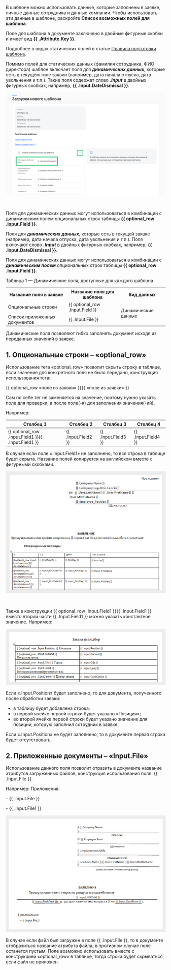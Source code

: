 В шаблоне можно использовать данные, которые заполнены в заявке, личные данные сотрудника и данные компании. Чтобы использовать эти данные в шаблоне, раскройте **Список возможных полей для шаблона**. 

Поле для шаблона в документе заключено в двойные фигурные скобки и имеет вид **{{ .Attribute.Key }}**.

Подробнее о видах статических полей в статье [Правила подготовки шаблона](/ru/admin_actions/template/prepare/rules).

Помимо полей для статических данных (фамилия сотрудника, ФИО директора) шаблон включает поля для ***динамических данных***, которые есть в текущем типе заявки (например, дата начала отпуска, дата увольнения и т.п.). Такие поля содержат слово ***.Input*** в двойных фигурных скобках, например,  **{{ .Input.DateDismissal }}**. 

![](./assets/Screenshot_196.png)

<br>

Поля для динамических данных могут использоваться в комбинации с динамическим полем опциональных строк таблицы **{{ optional\_row .Input.Field }}**. 

Поля для ***динамических данных***, которые есть в текущей заявке (например, дата начала отпуска, дата увольнения и т.п.). Поля включают слово ***.Input*** в двойных фигурных скобках, например,  **{{ .Input.DateDismissal }}**.

Поля для динамических данных могут использоваться в комбинации с ***динамическим полем*** опциональных строк таблицы **{{ optional\_row .Input.Field }}**.

Таблица 1 — Динамические поля, доступные для каждого шаблона

<table><tr><th><b>Название поля в заявке</b></th><th><b>Название поля для шаблона</b></th><th><b>Вид данных</b></th></tr>
<tr><td>Опциональные строки </td><td>{{ optional_row .Input.Field }}</td><td rowspan="2">Динамические данные</td></tr>
<tr><td>Список приложенных документов</td><td>{{ .Input.File }}</td></tr>
</table>
Динамические поля позволяют гибко заполнять документ исходя из переданных значений в заявке.

## 1. Опциональные строки – «optional\_row»

Использование тега «optional\_row» позволит скрыть строку в таблице, если значение для конкретного поля не было передано, конструкция использования тега: 

{{ optional\_row «поле из заявки» }}{{ «поле из заявки» }}

<warn>
Сам по себе тег не заменяется на значение, поэтому нужно указать поле для проверки, а после поле(-я) для заполнения значения(-ий). 
</warn>

Например:

|Столбец 1|Столбец 2|Столбец 3|Столбец 4|
| - | - | - | - |
|{{ optional\_row .Input.Field1 }}{{ .Input.Field1 }}|{{ .Input.Field2 }}|{{ .Input.Field3 }}|{{ .Input.Field4 }}|

В случае если поле «.Input.Field1» не заполнено, то вся строка в таблице будет скрыта. Название полей копируется на английском вместе с фигурными скобками.

![](./assets/1.png)

<br>

Также в конструкции {{ optional\_row .Input.Field1 }}{{ .Input.Field1 }} вместо второй части {{ .Input.Field1 }} можно указать константное значение. Например:

![](./assets/2.png) 

Если «.Input.Position» будет заполнено, то для документа, полученного после обработки заявки:

- в таблицу будет добавлена строка;
- в первой ячейке первой строки будет указано «Позиция»;
- во второй ячейке первой строки будет указано значение для позиции, которую заполнил сотрудник в заявке.

Если «.Input.Position» не будет заполнено, то в документе первая строка будет отсутствовать.

## 2. Приложенные документы – «Input.File»

Использование данного поля позволит отразить в документе название атрибутов загруженных файлов, конструкция использования поля: {{ .Input.File }}.

Например: Приложения:

\- {{ .Input.File }}

\- {{ .Input.File1 }}

![](./assets/3.png)

В случае если файл был загружен в поле {{ .Input.File }}, то в документе отобразиться название атрибута файла, в противном случае поле останется пустым. Поле возможно использовать вместе с конструкцией «optional\_row» в таблице, тогда строка будет скрываться, если файл не приложен.
